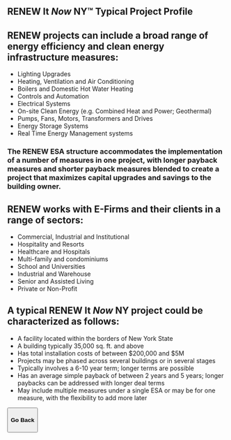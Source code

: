 <div class="main">
        <section>
            <div class="container">

<br>
<br>


# RENEW It *Now* NY™ Typical Project Profile
## RENEW projects can include a broad range of energy efficiency and clean energy infrastructure measures:
* Lighting Upgrades
* Heating, Ventilation and Air Conditioning
* Boilers and Domestic Hot Water Heating
* Controls and Automation
* Electrical Systems
* On-site Clean Energy (e.g. Combined Heat and Power; Geothermal)
* Pumps, Fans, Motors, Transformers and Drives
* Energy Storage Systems
* Real Time Energy Management systems

### The RENEW ESA structure accommodates the implementation of a number of measures in one project, with longer payback measures and shorter payback measures blended to create a project that maximizes capital upgrades and savings to the building owner.

## RENEW works with E-Firms and their clients in a range of sectors:
* Commercial, Industrial and Institutional
* Hospitality and Resorts
* Healthcare and Hospitals
* Multi-family and condominiums
* School and Universities
* Industrial and Warehouse
* Senior and Assisted Living
* Private or Non-Profit

## A typical RENEW It *Now* NY project could be characterized as follows:
* A facility located within the borders of New York State
* A building typically 35,000 sq. ft. and above
* Has total installation costs of between $200,000 and $5M
* Projects may be phased across several buildings or in several stages
* Typically involves a 6-10 year term; longer terms are possible
* Has an average simple payback of between 2 years and 5 years; longer paybacks can be addressed with longer deal terms
* May include multiple measures under a single ESA or may be for one measure, with the flexibility to add more later


<button onclick="goBack()" type="button" class="btn btn-default" aria-label="Go Back">
  <span class="glyphicon glyphicon-arrow-left" aria-hidden="true"></span>
 <h4>Go Back</h4>
</button>
